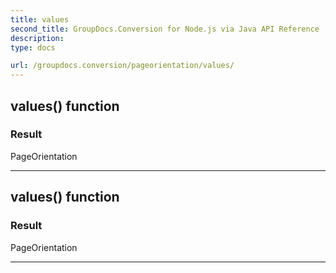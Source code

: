 ```yaml
---
title: values
second_title: GroupDocs.Conversion for Node.js via Java API Reference
description: 
type: docs

url: /groupdocs.conversion/pageorientation/values/
---
```


## values()  function


### Result
PageOrientation


---


## values()  function


### Result
PageOrientation


---


